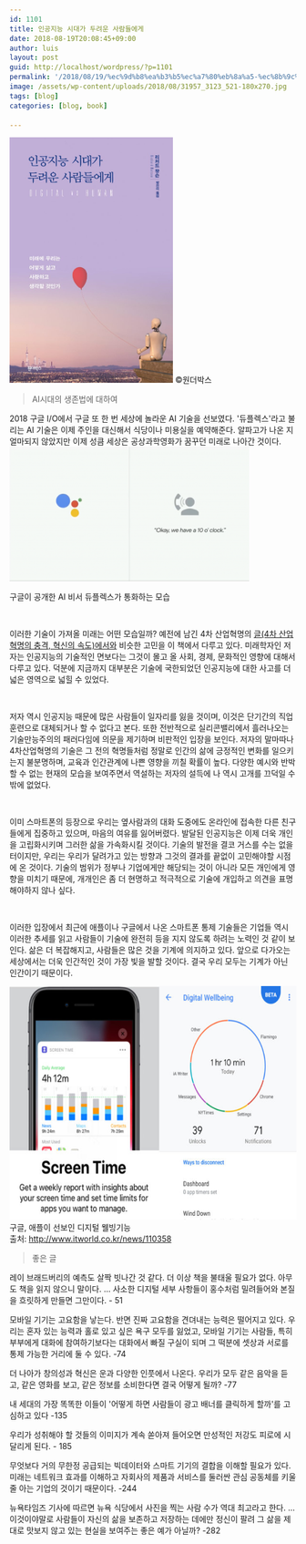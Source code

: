 ```yaml
---
id: 1101
title: 인공지능 시대가 두려운 사람들에게
date: 2018-08-19T20:08:45+09:00
author: luis
layout: post
guid: http://localhost/wordpress/?p=1101
permalink: '/2018/08/19/%ec%9d%b8%ea%b3%b5%ec%a7%80%eb%8a%a5-%ec%8b%9c%eb%8c%80%ea%b0%80-%eb%91%90%eb%a0%a4%ec%9a%b4-%ec%82%ac%eb%9e%8c%eb%93%a4%ec%97%90%ea%b2%8c/'
image: /assets/wp-content/uploads/2018/08/31957_3123_521-180x270.jpg
tags: [blog]
categories: [blog, book]

---
```

<img class=" wp-image-1102" src="/assets/wp-content/uploads/2018/08/31957_3123_521-683x1024.jpg" alt="" width="287" height="431"> ©원더박스

<blockquote>AI시대의 생존법에 대하여</blockquote>
2018 구글 I/O에서 구글 또 한 번 세상에 놀라운 AI 기술을 선보였다. '듀플렉스'라고 불리는 AI 기술은 이제 주인을 대신해서 식당이나 미용실을 예약해준다. 알파고가 나온 지 얼마되지 않았지만 이제 성큼 세상은 공상과학영화가 꿈꾸던 미래로 나아간 것이다.

<img class=" wp-image-1107" src="/assets/wp-content/uploads/2018/08/1595ab88cd0778eaa9e451c22f0af3a1-1-1024x575.png" alt="" width="421" height="236"> 

구글이 공개한 AI 비서 듀플렉스가 통화하는 모습

&nbsp;

이러한 기술이 가져올 미래는 어떤 모습일까? 예전에 남긴 4차 산업혁명의 <a href="http://localhost/wordpress/2017/08/10/4%ec%b0%a8-%ec%82%b0%ec%97%85%ed%98%81%eb%aa%85%ec%9d%98-%ec%b6%a9%ea%b2%a9-%ed%98%81%ec%8b%a0%ec%9d%98-%ec%86%8d%eb%8f%84/">글(4차 산업혁명의 충격, 혁신의 속도)에서와</a> 비슷한 고민을 이 책에서 다루고 있다. 미래학자인 저자는 인공지능의 기술적인 면보다는 그것이 몰고 올 사회, 경제, 문화적인 영향에 대해서 다루고 있다. 덕분에 지금까지 대부분은 기술에 국한되었던 인공지능에 대한 사고를 더 넓은 영역으로 넓힐 수 있었다.

&nbsp;

저자 역시 인공지능 때문에 많은 사람들이 일자리를 잃을 것이며, 이것은 단기간의 직업훈련으로 대체되거나 할 수 없다고 본다. 또한 전반적으로 실리콘밸리에서 흘러나오는 기술만능주의의 패러다임에 의문을 제기하며 비판적인 입장을 보인다. 저자의 말마따나 4차산업혁명의 기술은 그 전의 혁명들처럼 정말로 인간의 삶에 긍정적인 변화를 일으키는지 불분명하며, 교육과 인간관계에 나쁜 영향을 끼칠 확률이 높다. 다양한 예시와 반박할 수 없는 현재의 모습을 보여주면서 역설하는 저자의 설득에 나 역시 고개를 끄덕일 수 밖에 없었다.

&nbsp;

이미 스마트폰의 등장으로 우리는 옆사람과의 대화 도중에도 온라인에 접속한 다른 친구들에게 집중하고 있으며, 마음의 여유를 잃어버렸다. 발달된 인공지능은 이제 더욱 개인을 고립화시키며 그러한 삶을 가속화시킬 것이다. 기술의 발전을 결코 거스를 수는 없을 터이지만, 우리는 우리가 달려가고 있는 방향과 그것의 결과를 끝없이 고민해야할 시점에 온 것이다. 기술의 범위가 정부나 기업에게만 해당되는 것이 아니라 모든 개인에게 영향을 미치기 때문에, 개개인은 좀 더 현명하고 적극적으로 기술에 개입하고 의견을 표명해야하지 않나 싶다.

&nbsp;

이러한 입장에서 최근에 애플이나 구글에서 나온 스마트폰 통제 기술들은 기업들 역시 이러한 추세를 읽고 사람들이 기술에 완전히 등을 지지 않도록 하려는 노력인 것 같이 보인다. 삶은 더 복잡해지고, 사람들은 많은 것을 기계에 의지하고 있다. 앞으로 다가오는 세상에서는 더욱 인간적인 것이 가장 빛을 발할 것이다. 결국 우리 모두는 기계가 아닌 인간이기 때문이다.

<a href="http://www.itworld.co.kr/news/110358" target="_blank" rel="http://www.itworld.co.kr/news/110358 noopener"><img class="wp-image-1108" src="/assets/wp-content/uploads/2018/08/digital-wellbeing-screen-time-100767122-large_3x2.jpg" alt="" width="615" height="410"></a> 구글, 애플이 선보인 디지털 웰빙기능<br>출처: http://www.itworld.co.kr/news/110358

<blockquote>좋은 글</blockquote>
레이 브래드버리의 예측도 살짝 빗나간 것 같다. 더 이상 책을 불태울 필요가 없다. 아무도 책을 읽지 않으니 말이다. ... 사소한 디지털 세부 사항들이 홍수처럼 밀려들어와 본질을 흐릿하게 만들면 그만이다. - 51

모바일 기기는 고요함을 낳는다. 반면 진짜 고요함을 견뎌내는 능력은 떨어지고 있다. 우리는 혼자 있는 능력과 홀로 있고 싶은 욕구 모두를 잃었고, 모바일 기기는 사람들, 특히 부부에게 대화에 참여하기보다는 대화에서 빠질 구실이 되며 그 떡분에 셋상과 서로를 통제 가능한 거리에 둘 수 있다. -74

더 나아가 창의성과 혁신은 운과 다양한 인풋에서 나온다. 우리가 모두 같은 음악을 듣고, 같은 영화를 보고, 같은 정보를 소비한다면 결국 어떻게 될까? -77

내 세대의 가장 똑똑한 이들이 '어떻게 하면 사람들이 광고 배너를 클릭하게 할까'를 고심하고 있다 -135

우리가 성취해야 할 것들의 이미지가 계속 쏟아져 들어오면 만성적인 저강도 피로에 시달리게 된다. - 185

무엇보다 거의 무한정 공급되는 빅데이터와 스마트 기기의 결합을 이해할 필요가 있다. 미래는 네트워크 효과를 이해하고 자회사의 제품과 서비스를 둘러싼 관심 공동체를 키울 줄 아는 기업의 것이기 때문이다. -244

뉴욕타임즈 기사에 따르면 뉴욕 식당에서 사진을 찍는 사람 수가 역대 최고라고 한다. ... 이것이야말로 사람들이 자신의 삶을 보존하고 저장하는 데에만 정신이 팔려 그 삶을 제대로 맛보지 않고 있는 현실을 보여주는 좋은 예가 아닐까? -282

&nbsp;